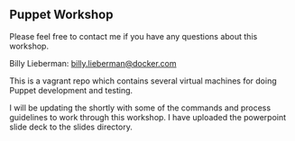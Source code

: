 Puppet Workshop
---------------
Please feel free to contact me if you have any questions about this workshop.

Billy Lieberman: <billy.lieberman@docker.com>

This is a vagrant repo which contains several virtual machines for doing
Puppet development and testing.


I will be updating the shortly with some of the commands and process guidelines
to work through this workshop.  I have uploaded the powerpoint slide deck to
the slides directory.
